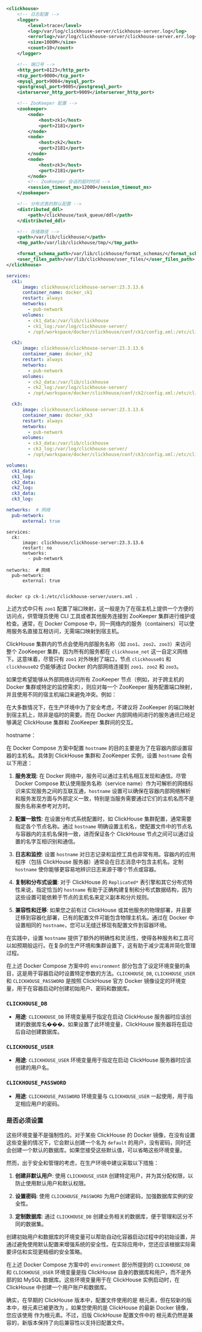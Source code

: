 


```xml
<clickhouse>
    <!-- 日志配置 -->
    <logger>
        <level>trace</level>
        <log>/var/log/clickhouse-server/clickhouse-server.log</log>
        <errorlog>/var/log/clickhouse-server/clickhouse-server.err.log</errorlog>
        <size>1000M</size>
        <count>10</count>
    </logger>

    <!-- 端口号 -->
    <http_port>8123</http_port>
    <tcp_port>9000</tcp_port>
    <mysql_port>9004</mysql_port>
    <postgresql_port>9005</postgresql_port>
    <interserver_http_port>9009</interserver_http_port>

    <!-- ZooKeeper 配置 -->
    <zookeeper>
        <node>
            <host>zk1</host>
            <port>2181</port>
        </node>
        <node>
            <host>zk2</host>
            <port>2181</port>
        </node>
        <node>
            <host>zk3</host>
            <port>2181</port>
        </node>
        <!-- ZooKeeper 会话的超时时间 -->
        <session_timeout_ms>12000</session_timeout_ms>
    </zookeeper>

    <!-- 分布式表的默认配置 -->
    <distributed_ddl>
        <path>/clickhouse/task_queue/ddl</path>
    </distributed_ddl>

    <!-- 存储路径 -->
    <path>/var/lib/clickhouse/</path>
    <tmp_path>/var/lib/clickhouse/tmp/</tmp_path>

    <format_schema_path>/var/lib/clickhouse/format_schemas/</format_schema_path>
    <user_files_path>/var/lib/clickhouse/user_files/</user_files_path>
</clickhouse>
```



```yml
services:
  ck1:
      image: clickhouse/clickhouse-server:23.3.13.6
      container_name: docker_ck1
      restart: always
      networks:
        - pub-network
      volumes:
        - ck1_data:/var/lib/clickhouse
        - ck1_log:/var/log/clickhouse-server/
        - /opt/workspace/docker/clickhouse/conf/ck1/config.xml:/etc/clickhouse-server/config.xml

  ck2:  
      image: clickhouse/clickhouse-server:23.3.13.6
      container_name: docker_ck2
      restart: always
      networks:
        - pub-network
      volumes:
        - ck2_data:/var/lib/clickhouse
        - ck2_log:/var/log/clickhouse-server/
        - /opt/workspace/docker/clickhouse/conf/ck2/config.xml:/etc/clickhouse-server/config.xml

  ck3:  
      image: clickhouse/clickhouse-server:23.3.13.6
      container_name: docker_ck3
      restart: always
      networks:
        - pub-network
      volumes:
        - ck3_data:/var/lib/clickhouse
        - ck3_log:/var/log/clickhouse-server/
        - /opt/workspace/docker/clickhouse/conf/ck3/config.xml:/etc/clickhouse-server/config.xml  

volumes:
  ck1_data:
  ck1_log:
  ck2_data:
  ck2_log:
  ck3_data:
  ck3_log:

networks:  # 网络
  pub-network:
      external: true
```


```
services:
  ck:
      image: clickhouse/clickhouse-server:23.3.13.6
      restart: no
      networks:
        - pub-network

networks:  # 网络
  pub-network:
      external: true
```

```

docker cp ck-1:/etc/clickhouse-server/users.xml .
```


上述方式中只有 `zoo1` 配置了端口映射，这一般是为了在宿主机上提供一个方便的访问点，供管理员使用 CLI 工具或者其他服务连接到 ZooKeeper 集群进行维护或检查。通常，在 Docker Compose 中，同一网络内的服务（containers）可以使用服务名直接互相访问，无需端口映射到宿主机。

ClickHouse 集群内的节点会使用内部服务名称（如 `zoo1`、`zoo2`、`zoo3`）来访问整个 ZooKeeper 集群，因为所有的服务都在 `clickhouse_net` 这一自定义网络下。这意味着，尽管只有 `zoo1` 对外映射了端口，节点 `clickhouse01` 和 `clickhouse02` 仍能够通过 Docker 的内部网络连接到 `zoo1`、`zoo2` 和 `zoo3`。

如果您希望能够从外部网络访问所有 ZooKeeper 节点（例如，对于跨主机的 Docker 集群或特定的监控需求），则应对每一个 ZooKeeper 服务配置端口映射，并且使用不同的宿主机端口来避免冲突。例如：



在大多数情况下，在生产环境中为了安全考虑，不建议将 ZooKeeper 的端口映射到宿主机上，除非是临时的需要。而在 Docker 内部网络间进行的服务通讯已经足够满足 ClickHouse 集群和 ZooKeeper 集群间的交互。



hostname：



在 Docker Compose 方案中配置 `hostname` 的目的主要是为了在容器内部设置容器的主机名。具体到 ClickHouse 集群和 ZooKeeper 实例，设置 `hostname` 会有以下用途：

1. **服务发现**: 在 Docker 网络中，服务可以通过主机名相互发现和通信。尽管 Docker Compose 默认使用服务名称（service name）作为可解析的网络标识来实现服务之间的互联互通，`hostname` 设置可以确保在容器内部网络解析和服务发现方面与外部定义一致，特别是当服务需要通过它们的主机名而不是服务名称来参考对方时。

2. **配置一致性**: 在设置分布式系统配置时，如 ClickHouse 集群配置，通常需要指定各个节点名称。通过 `hostname` 明确设置主机名，使配置文件中的节点名与容器内的主机名保持一致，进而保证各个 ClickHouse 节点之间可以通过设置的名字互相识别和通信。

3. **日志和监控**: 设置 `hostname` 对日志记录和监控工具也非常有用。容器内的应用程序（包括 ClickHouse 服务器）通常会在日志消息中包含主机名。定制 `hostname` 使你能够更容易地辨识日志来源于哪个节点或容器。

4. **复制和分布式设置**: 对于 ClickHouse 的 `Replicated*` 表引擎和其它分布式特性来说，指定恰当的 `hostname` 有助于正确构建复制和分布式数据结构，因为这些设置可能依赖于节点的主机名来定义副本和分片规则。

5. **兼容性和迁移**: 如果您之前有过 ClickHouse 或其他服务的物理部署，并且要迁移到容器化部署，已有的配置文件可能包含物理主机名。通过在 Docker 中设置相同的 `hostname`，您可以无缝迁移现有配置文件到容器环境。

在实践中，设置 `hostname` 提供了额外的明确性和灵活性，使得各种服务和工具可以如预期般运行。在复杂的生产环境和集群设置下，这有助于减少混淆并简化管理过程。





在上述 Docker Compose 方案中的 `environment` 部分包含了设定环境变量的条目，这是用于容器启动时设置特定参数的方法。`CLICKHOUSE_DB`, `CLICKHOUSE_USER` 和 `CLICKHOUSE_PASSWORD` 是按照 ClickHouse 官方 Docker 镜像设定的环境变量，用于在容器启动时创建初始用户、密码和数据库。

### `CLICKHOUSE_DB`

- **用途**: `CLICKHOUSE_DB` 环境变量用于指定在启动 ClickHouse 服务器时应该创建的数据库名���。如果设置了此环境变量，ClickHouse 服务器将在启动后自动创建数据库。

### `CLICKHOUSE_USER`

- **用途**: `CLICKHOUSE_USER` 环境变量用于指定在启动 ClickHouse 服务器时应该创建的用户名。

### `CLICKHOUSE_PASSWORD`

- **用途**: `CLICKHOUSE_PASSWORD` 环境变量与 `CLICKHOUSE_USER` 一起使用，用于指定相应用户的密码。

### 是否必须设置

这些环境变量不是强制性的。对于某些 ClickHouse 的 Docker 镜像，在没有设置这些变量的情况下，它会默认创建一个名为 `default` 的用户，没有密码，同时还会创建一个默认的数据库。如果您接受这些默认值，可以省略这些环境变量。

然而，出于安全和管理的考虑，在生产环境中建议采取以下措施：

1. **创建非默认用户**: 使用 `CLICKHOUSE_USER` 创建特定用户，并为其分配权限，以防止使用默认用户和默认权限。

2. **设置密码**: 使用 `CLICKHOUSE_PASSWORD` 为用户创建密码，加强数据库实例的安全性。

3. **定制数据库**: 通过 `CLICKHOUSE_DB` 创建业务相关的数据库，便于管理和区分不同的数据集。

创建初始用户和数据库的环境变量可以帮助自动化容器启动过程中的初始设置，并通过避免使用默认配置来增强系统的安全性。在实际应用中，您还应该根据实际需要评估和实现更精细的安全策略。





在上述 Docker Compose 方案中的 `environment` 部分所提到的 `CLICKHOUSE_DB` 和 `CLICKHOUSE_USER` 环境变量是指 ClickHouse 自身的数据库和用户，而不是外部的如 MySQL 数据库。这些环境变量用于在 ClickHouse 实例启动时，在 ClickHouse 中创建一个用户账户和数据库。





确实，在早期的 ClickHouse 版本中，配置文件使用的是 <yandex> 根元素，但在较新的版本中，根元素已被更改为 <clickhouse>。如果您使用的是 ClickHouse 的最新 Docker 镜像，您应该使用 <clickhouse> 作为根元素。不过，旧版 ClickHouse 配置文件中的 <yandex> 根元素仍然是兼容的，新版本保持了向后兼容性以支持旧配置文件。
